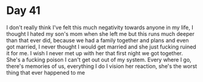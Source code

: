# Day 41

I don't really think I've felt this much negativity towards anyone in my life, I thought I hated my son's mom when she left me but this runs much deeper than that ever did, because we had a family together and plans and even got married, I never thought I would get married and she just fucking ruined it for me. I wish I never met up with her that first night we got together. She's a fucking poison I can't get out out of my system. Every where I go, there's memories of us, everything I do I vision her reaction, she's the worst thing that ever happened to me